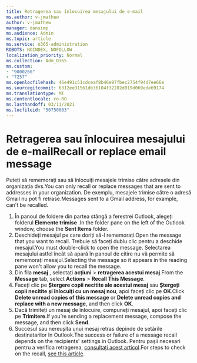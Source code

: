```yaml
---
title: Retragerea sau înlocuirea mesajului de e-mail
ms.author: v-jmathew
author: v-jmathew
manager: dansimp
ms.audience: Admin
ms.topic: article
ms.service: o365-administration
ROBOTS: NOINDEX, NOFOLLOW
localization_priority: Normal
ms.collection: Adm_O365
ms.custom:
- "9000260"
- "7257"
ms.openlocfilehash: 46e491c51cdceaf8b46e97fbec2754f94d7ee66e
ms.sourcegitcommit: 6312ee31561db36104f32282d019d069ede69174
ms.translationtype: MT
ms.contentlocale: ro-RO
ms.lasthandoff: 03/11/2021
ms.locfileid: "50750083"
---
```

# <a name="recall-or-replace-email-message"></a><span data-ttu-id="a13f3-102">Retragerea sau înlocuirea mesajului de e-mail</span><span class="sxs-lookup"><span data-stu-id="a13f3-102">Recall or replace email message</span></span>

<span data-ttu-id="a13f3-103">Puteți să rememorați sau să înlocuiți mesajele trimise către adresele din organizația dvs.</span><span class="sxs-lookup"><span data-stu-id="a13f3-103">You can only recall or replace messages that are sent to addresses in your organization.</span></span> <span data-ttu-id="a13f3-104">De exemplu, mesajele trimise către o adresă Gmail nu pot fi retrase.</span><span class="sxs-lookup"><span data-stu-id="a13f3-104">Messages sent to a Gmail address, for example, can't be recalled.</span></span>

1. <span data-ttu-id="a13f3-105">În panoul de foldere din partea stângă a ferestrei Outlook, alegeți folderul **Elemente trimise** .</span><span class="sxs-lookup"><span data-stu-id="a13f3-105">In the folder pane on the left of the Outlook window, choose the **Sent Items** folder.</span></span>
2. <span data-ttu-id="a13f3-106">Deschideți mesajul pe care doriți să-l rememorați.</span><span class="sxs-lookup"><span data-stu-id="a13f3-106">Open the message that you want to recall.</span></span> <span data-ttu-id="a13f3-107">Trebuie să faceți dublu clic pentru a deschide mesajul.</span><span class="sxs-lookup"><span data-stu-id="a13f3-107">You must double-click to open the message.</span></span> <span data-ttu-id="a13f3-108">Selectarea mesajului astfel încât să apară în panoul de citire nu vă permite să rememorați mesajul.</span><span class="sxs-lookup"><span data-stu-id="a13f3-108">Selecting the message so it appears in the reading pane won't allow you to recall the message.</span></span>
3. <span data-ttu-id="a13f3-109">Din fila **mesaj** , selectați **acțiuni**  >  **retragerea acestui mesaj**.</span><span class="sxs-lookup"><span data-stu-id="a13f3-109">From the **Message** tab, select **Actions** > **Recall This Message**.</span></span>
4. <span data-ttu-id="a13f3-110">Faceți clic pe **Ștergere copii necitite ale acestui mesaj** sau **Ștergeți copii necitite și înlocuiți cu un mesaj nou**, apoi faceți clic pe **OK**.</span><span class="sxs-lookup"><span data-stu-id="a13f3-110">Click **Delete unread copies of this message** or **Delete unread copies and replace with a new message**, and then click **OK**.</span></span>
5. <span data-ttu-id="a13f3-111">Dacă trimiteți un mesaj de înlocuire, compuneți mesajul, apoi faceți clic pe **Trimitere**.</span><span class="sxs-lookup"><span data-stu-id="a13f3-111">If you’re sending a replacement message, compose the message, and then click **Send**.</span></span>
6. <span data-ttu-id="a13f3-112">Succesul sau nereușita unui mesaj retras depinde de setările destinatarilor în Outlook.</span><span class="sxs-lookup"><span data-stu-id="a13f3-112">The success or failure of a message recall depends on the recipients' settings in Outlook.</span></span> <span data-ttu-id="a13f3-113">Pentru pașii necesari pentru a verifica retragerea, [consultați acest articol](https://support.office.com/article/recall-or-replace-an-email-message-that-you-sent-35027f88-d655-4554-b4f8-6c0729a723a0#tocheck).</span><span class="sxs-lookup"><span data-stu-id="a13f3-113">For steps to check on the recall, [see this article](https://support.office.com/article/recall-or-replace-an-email-message-that-you-sent-35027f88-d655-4554-b4f8-6c0729a723a0#tocheck).</span></span>
